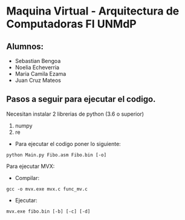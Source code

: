 # Maquina Virtual - Arquitectura de Computadoras FI UNMdP

## Alumnos:
* Sebastian Bengoa  
* Noelia Echeverria  
* Maria Camila Ezama  
* Juan Cruz Mateos  

## Pasos a seguir para ejecutar el codigo.
Necesitan instalar 2 librerias de python (3.6 o superior)
1) numpy
2) re

* Para ejecutar el codigo poner lo siguiente:
```
python Main.py Fibo.asm Fibo.bin [-o]
```

Para ejecutar MVX:
* Compilar: 
```
gcc -o mvx.exe mvx.c func_mv.c
```
* Ejecutar: 
```
mvx.exe fibo.bin [-b] [-c] [-d]
```



